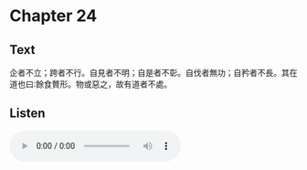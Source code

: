 # Chapter 24

## Text

企者不立；跨者不行。自見者不明；自是者不彰。自伐者無功；自矜者不長。其在道也曰∶餘食贅形。物或惡之，故有道者不處。

## Listen

<audio controls>
  <source src="./generated_audio/daodejing_24.wav" type="audio/wav">
  Your browser does not support the audio element.
</audio>
